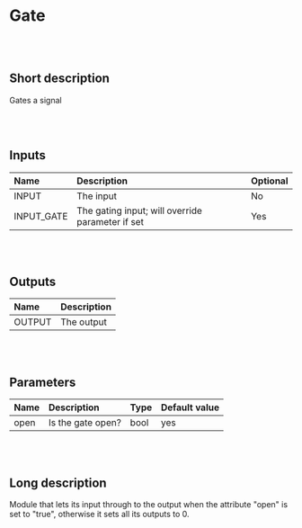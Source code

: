 # Gate


<br><br>
## Short description

Gates a signal

<br><br>

## Inputs

|Name|Description|Optional|
|:----|:-----------|:-------|
|INPUT|The input|No|
|INPUT_GATE|The gating input; will override parameter if set|Yes|

<br><br>

## Outputs

|Name|Description|
|:----|:-----------|
|OUTPUT|The output|

<br><br>

## Parameters

|Name|Description|Type|Default value|
|:----|:-----------|:----|:-------------|
|open|Is the gate open?|bool|yes|

<br><br>
## Long description
Module that lets its input through to the output when the attribute
        "open" is set to "true", otherwise it sets all its outputs to 0.
